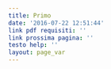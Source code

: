 ```yaml
---
title: Primo
date: '2016-07-22 12:51:44'
link pdf requisiti: ''
link prossima pagina: ''
testo help: ''
layout: page_var
---
```

